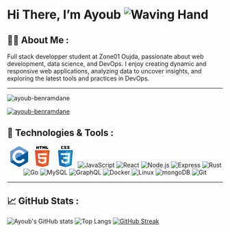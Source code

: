  <h1 padding="10px 5px" > Hi There, I’m Ayoub <img src="https://raw.githubusercontent.com/Tarikul-Islam-Anik/Animated-Fluent-Emojis/master/Emojis/Hand%20gestures/Waving%20Hand.png" alt="Waving Hand" width="35" height="35" /> </h1>

## 👨‍💻 About Me :

Full stack developper student at Zone01 Oujda, passionate about web development, data science, and DevOps. I enjoy creating dynamic and responsive web applications, analyzing data to uncover insights, and exploring the latest tools and practices in DevOps.

---

<p align="left"> <img src="https://komarev.com/ghpvc/?username=ayoub-benramdane&label=Profile%20views&color=0e75b6&style=flat" alt="ayoub-benramdane" /> </p>

<p align="left"> <a href="https://github.com/ryo-ma/github-profile-trophy"><img src="https://github-profile-trophy.vercel.app/?username=ayoub-benramdane" alt="ayoub-benramdane" /></a> </p>

## 🔧 Technologies & Tools :

<div align="center">
	<img width="50" src="https://raw.githubusercontent.com/devicons/devicon/master/icons/c/c-original.svg" alt="C" title="C"/>
	<img width="50" src="https://raw.githubusercontent.com/devicons/devicon/master/icons/html5/html5-original-wordmark.svg" alt="Html5" title="Html5"/>
	<img width="50" src="https://raw.githubusercontent.com/devicons/devicon/master/icons/css3/css3-original-wordmark.svg" alt="Css3" title="Css3"/>
	<img width="50" src="https://user-images.githubusercontent.com/25181517/117447155-6a868a00-af3d-11eb-9cfe-245df15c9f3f.png" alt="JavaScript" title="JavaScript"/>
	<img width="50" src="https://user-images.githubusercontent.com/25181517/183897015-94a058a6-b86e-4e42-a37f-bf92061753e5.png" alt="React" title="React"/>
	<img width="50" src="https://user-images.githubusercontent.com/25181517/183568594-85e280a7-0d7e-4d1a-9028-c8c2209e073c.png" alt="Node.js" title="Node.js"/>
	<img width="50" src="https://user-images.githubusercontent.com/25181517/183859966-a3462d8d-1bc7-4880-b353-e2cbed900ed6.png" alt="Express" title="Express"/>
	<img width="50" src="https://user-images.githubusercontent.com/25181517/192599922-3a8ceb1c-ff1d-40bc-b73c-99ea1182d8ad.png" alt="Rust" title="Rust"/>
	<img width="50" src="https://user-images.githubusercontent.com/25181517/192149581-88194d20-1a37-4be8-8801-5dc0017ffbbe.png" alt="Go" title="Go"/>
	<img width="50" src="https://user-images.githubusercontent.com/25181517/183896128-ec99105a-ec1a-4d85-b08b-1aa1620b2046.png" alt="MySQL" title="MySQL"/>
	<img width="50" src="https://user-images.githubusercontent.com/25181517/192107856-aa92c8b1-b615-47c3-9141-ed0d29a90239.png" alt="GraphQL" title="GraphQL"/>
	<img width="50" src="https://user-images.githubusercontent.com/25181517/117207330-263ba280-adf4-11eb-9b97-0ac5b40bc3be.png" alt="Docker" title="Docker"/>
	<img width="50" src="https://github.com/marwin1991/profile-technology-icons/assets/76662862/2481dc48-be6b-4ebb-9e8c-3b957efe69fa" alt="Linux" title="Linux"/>
	<img width="50" src="https://user-images.githubusercontent.com/25181517/182884177-d48a8579-2cd0-447a-b9a6-ffc7cb02560e.png" alt="mongoDB" title="mongoDB"/>
	<img width="50" src="https://www.vectorlogo.zone/logos/git-scm/git-scm-icon.svg" alt="Git" title="Git"/>
</div>

---

## 📈 GitHub Stats :

![Ayoub's GitHub stats](https://github-readme-stats-projects.vercel.app/api?username=ayoub-benramdane&show_icons=true&theme=neon&rank_icon=github)
![Top Langs](https://github-readme-stats-projects.vercel.app/api/top-langs/?username=ayoub-benramdane&layout=compact&theme=neon) [![GitHub Streak](https://github-streak-stats-tan.vercel.app?user=ayoub-benramdane&theme=neon)](https://git.io/streak-stats)

